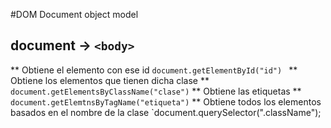 #DOM Document object model

## document -> `<body>`

** Obtiene el elemento con ese id `document.getElementById("id") `
** Obtiene los elementos que tienen dicha clase ** `document.getElementsByClassName("clase")`
** Obtiene las etiquetas ** `document.getElemtnsByTagName("etiqueta")`
** Obtiene todos los elementos basados en el nombre de la clase `document.querySelector(".className");